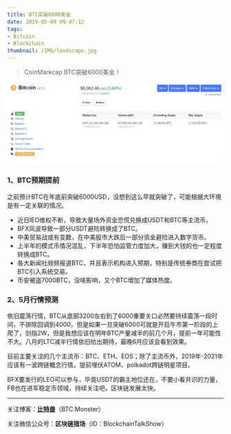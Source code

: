 ```yaml
---
title: BTC突破6000美金
date: 2019-05-09 09:47:12
tags: 
- Bitcoin
- Blockchain
thumbnail: /IMG/landscape.jpg
---
```


> CoinMarkcap BTC突破6000美金！
>

![bitcoin6000](/IMG/bitcoin6000.jpg)

### 1、BTC预期提前

之前预计BTC在年底前突破6000USD，没想到这么早就突破了，可能根据大环境是有一定关联的情况。

- 近日IEO维权不断，导致大量场外资金恐慌兑换成USDT和BTC等主流币。
- BFX风波导致一部分USDT避险转换成了BTC。
- 中美贸易战或有变数，在中美股市大跌后一部分资金避险进入数字货币。
- 上半年的模式币情况混乱，下半年恐怕监管力度加大，赚到大钱的也一定程度转换成BTC。
- 各大新闻社频频报道BTC，并且表示机构进入预期，特别是传统券商在尝试把BTC引入系统交易。
- 币安被盗7000BTC，没啥影响，又个BTC增加了媒体热度。

### 2、5月行情预测

依旧震荡行情，BTC从底部3200左右到了6000重要关口必然要持续震荡一段时间，不排除回调到4000，但是如果一旦突破6000可就是开启牛市第一阶段的上爬了，剑指2W，但是我想应该在明年BTC产量减半的前几个月，提前一年可能性不大。八月的LTC减半行情依旧给出期待，最晚6月应该会看到效果。

目前主要关注的几个主流币：BTC、ETH、EOS；除了主流币外，2019年-2021年应该有一波跨链概念行情，提前埋伏ATOM、polkadot跨链明星项目。

BFX要发行的LEO可以参与，毕竟USDT的霸主地位还在，不要小看共识的力量，FB也在进军稳定币领域，持续关注吧，区块链发展太快。

------

关注博客：**[比特兽](https://btc.monster)**（BTC.Monster）

关注微信公众号：**区块链猎场**（ID：BlockchainTalkShow）
